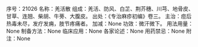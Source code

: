 序号：21026
名称：羌活散
组成：羌活、防风、白芷、荆芥穗、川芎、地骨皮、甘草、连翘、柴胡、牛蒡、大腹皮。
出处：《专治麻疹初编》卷三。
主治：痘后热毒未尽，发疔发痈，肢节疼痛者。
加减：None
功效：微汗微下。
用法用量：None
制备方法：None
临床应用：None
各家论述：None
用药禁忌：None
附注：None
